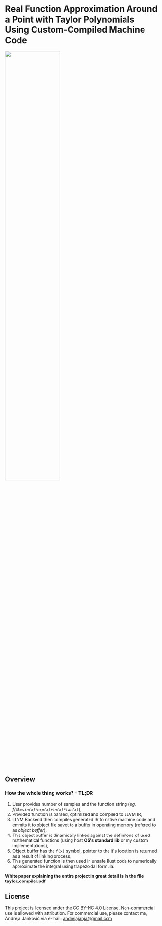 # Real Function Approximation Around a Point with Taylor Polynomials Using Custom-Compiled Machine Code

<img src = "https://logodix.com/logo/1784092.jpg" style = "width: 60%; height: 60%; margin-right: 2rem;">

## Overview

### How the whole thing works? - **TL;DR**
1. User provides number of samples and the function string (_eg. f(x)=`sin(x)*exp(x)+ln(x)*tan(x)`_),
2. Provided function is parsed, optimized and compiled to LLVM IR, 
3. LLVM Backend then compiles generated IR to native machine code and emmits it to object file savet to a buffer in operating memory (refered to as *object buffer*),
4. This object buffer is dinamically linked against the definitons of used mathematical functions (using host **OS's standard lib** or my custom implementations),
5. Object buffer has the `f(x)` symbol, pointer to the it's location is returned as a result of linking process,
6. This generated function is then used in unsafe Rust code to numerically approximate the integral using trapezoidal formula.

**White paper explaining the entire project in great detail is in the file taylor_compiler.pdf**

## License

This project is licensed under the CC BY-NC 4.0 License. Non-commercial use is allowed with attribution.
For commercial use, please contact me, Andreja Janković via e-mail: andrejajanja@gmail.com
